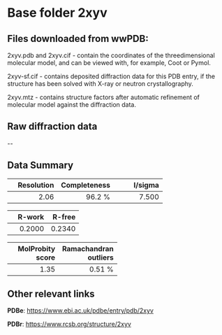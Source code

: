 # Base folder 2xyv

## Files downloaded from wwPDB:

2xyv.pdb and 2xyv.cif - contain the coordinates of the threedimensional molecular model, and can be viewed with, for example, Coot or Pymol.

2xyv-sf.cif - contains deposited diffraction data for this PDB entry, if the structure has been solved with X-ray or neutron crystallography.

2xyv.mtz - contains structure factors after automatic refinement of molecular model against the diffraction data.

## Raw diffraction data

--<br> 

## Data Summary
|   | Resolution | Completeness| I/sigma |
|---|-------------:|----------------:|--------------:|
|   |2.06|96.2  %|<img width=50/>7.500|

|   | **R-work**| **R-free**   
|---|-------------:|----------------:|           
||0.2000|0.2340|

|   |**MolProbity<br>score**| **Ramachandran<br>outliers** 
|---|-------------:|----------------:|
||1.35|0.51 %|

## Other relevant links 
**PDBe**:  https://www.ebi.ac.uk/pdbe/entry/pdb/2xyv
 
**PDBr**: https://www.rcsb.org/structure/2xyv 


